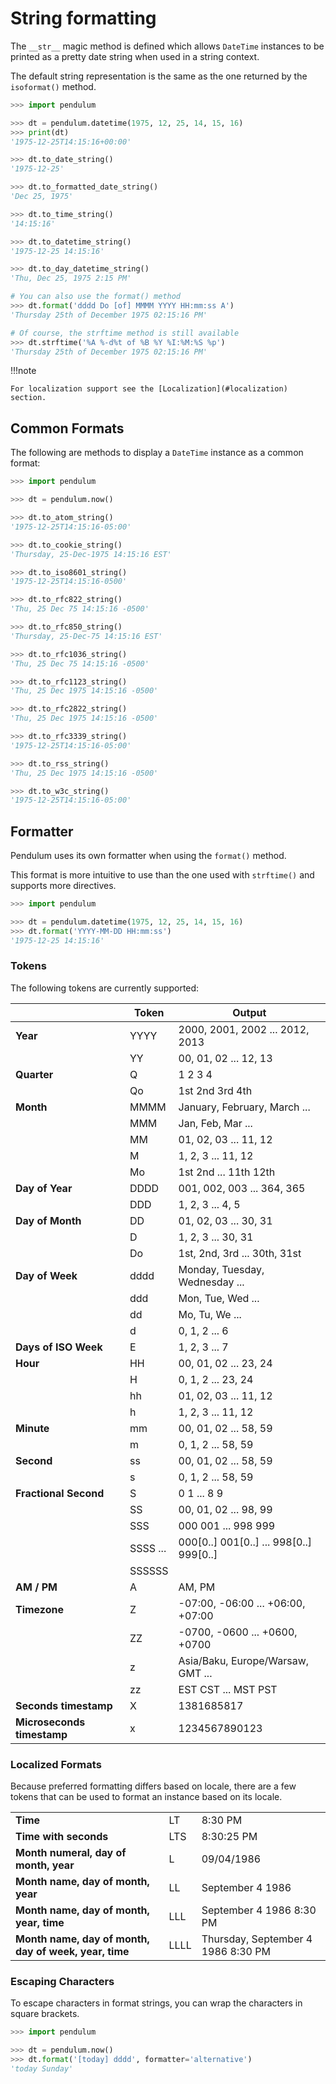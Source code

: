 # String formatting

The `__str__` magic method is defined which allows `DateTime` instances to be printed
as a pretty date string when used in a string context.

The default string representation is the same as the one returned by the `isoformat()` method.

```python
>>> import pendulum

>>> dt = pendulum.datetime(1975, 12, 25, 14, 15, 16)
>>> print(dt)
'1975-12-25T14:15:16+00:00'

>>> dt.to_date_string()
'1975-12-25'

>>> dt.to_formatted_date_string()
'Dec 25, 1975'

>>> dt.to_time_string()
'14:15:16'

>>> dt.to_datetime_string()
'1975-12-25 14:15:16'

>>> dt.to_day_datetime_string()
'Thu, Dec 25, 1975 2:15 PM'

# You can also use the format() method
>>> dt.format('dddd Do [of] MMMM YYYY HH:mm:ss A')
'Thursday 25th of December 1975 02:15:16 PM'

# Of course, the strftime method is still available
>>> dt.strftime('%A %-d%t of %B %Y %I:%M:%S %p')
'Thursday 25th of December 1975 02:15:16 PM'
```

!!!note

    For localization support see the [Localization](#localization) section.

## Common Formats


The following are methods to display a `DateTime` instance as a common format:

```python
>>> import pendulum

>>> dt = pendulum.now()

>>> dt.to_atom_string()
'1975-12-25T14:15:16-05:00'

>>> dt.to_cookie_string()
'Thursday, 25-Dec-1975 14:15:16 EST'

>>> dt.to_iso8601_string()
'1975-12-25T14:15:16-0500'

>>> dt.to_rfc822_string()
'Thu, 25 Dec 75 14:15:16 -0500'

>>> dt.to_rfc850_string()
'Thursday, 25-Dec-75 14:15:16 EST'

>>> dt.to_rfc1036_string()
'Thu, 25 Dec 75 14:15:16 -0500'

>>> dt.to_rfc1123_string()
'Thu, 25 Dec 1975 14:15:16 -0500'

>>> dt.to_rfc2822_string()
'Thu, 25 Dec 1975 14:15:16 -0500'

>>> dt.to_rfc3339_string()
'1975-12-25T14:15:16-05:00'

>>> dt.to_rss_string()
'Thu, 25 Dec 1975 14:15:16 -0500'

>>> dt.to_w3c_string()
'1975-12-25T14:15:16-05:00'
```

## Formatter

Pendulum uses its own formatter when using the `format()` method.

This format is more intuitive to use than the one used with `strftime()`
and supports more directives.

```python
>>> import pendulum

>>> dt = pendulum.datetime(1975, 12, 25, 14, 15, 16)
>>> dt.format('YYYY-MM-DD HH:mm:ss')
'1975-12-25 14:15:16'
```

### Tokens

The following tokens are currently supported:


|                                | Token         | Output                                     |
| ------------------------------ | ------------- | ------------------------------------------ |
| **Year**                       | YYYY          | 2000, 2001, 2002 ... 2012, 2013            |
|                                | YY            | 00, 01, 02 ... 12, 13                      |
| **Quarter**                    | Q             | 1 2 3 4                                    |
|                                | Qo            | 1st 2nd 3rd 4th                            |
| **Month**                      | MMMM          | January, February, March ...               |
|                                | MMM           | Jan, Feb, Mar ...                          |
|                                | MM            | 01, 02, 03 ... 11, 12                      |
|                                | M             | 1, 2, 3 ... 11, 12                         |
|                                | Mo            | 1st 2nd ... 11th 12th                      |
| **Day of Year**                | DDDD          | 001, 002, 003 ... 364, 365                 |
|                                | DDD           | 1, 2, 3 ... 4, 5                           |
| **Day of Month**               | DD            | 01, 02, 03 ... 30, 31                      |
|                                | D             | 1, 2, 3 ... 30, 31                         |
|                                | Do            | 1st, 2nd, 3rd ... 30th, 31st               |
| **Day of Week**                | dddd          | Monday, Tuesday, Wednesday ...             |
|                                | ddd           | Mon, Tue, Wed ...                          |
|                                | dd            | Mo, Tu, We ...                             |
|                                | d             | 0, 1, 2 ... 6                              |
| **Days of ISO Week**           | E             | 1, 2, 3 ... 7                              |
| **Hour**                       | HH            | 00, 01, 02 ... 23, 24                      |
|                                | H             | 0, 1, 2 ... 23, 24                         |
|                                | hh            | 01, 02, 03 ... 11, 12                      |
|                                | h             | 1, 2, 3 ... 11, 12                         |
| **Minute**                     | mm            | 00, 01, 02 ... 58, 59                      |
|                                | m             | 0, 1, 2 ... 58, 59                         |
| **Second**                     | ss            | 00, 01, 02 ... 58, 59                      |
|                                | s             | 0, 1, 2 ... 58, 59                         |
| **Fractional Second**          | S             | 0 1 ... 8 9                                |
|                                | SS            | 00, 01, 02 ... 98, 99                      |
|                                | SSS           | 000 001 ... 998 999                        |
|                                | SSSS ...      | 000[0..] 001[0..] ... 998[0..] 999[0..]    |
|                                | SSSSSS        |                                            |
| **AM / PM**                    | A             | AM, PM                                     |
| **Timezone**                   | Z             | -07:00, -06:00 ... +06:00, +07:00          |
|                                | ZZ            | -0700, -0600 ... +0600, +0700              |
|                                | z             | Asia/Baku, Europe/Warsaw, GMT ...          |
|                                | zz            | EST CST ... MST PST                        |
| **Seconds timestamp**          | X             | 1381685817                                 |
| **Microseconds timestamp**     | x             | 1234567890123                              |


### Localized Formats

Because preferred formatting differs based on locale,
there are a few tokens that can be used to format an instance based on its locale.

|                                                        |               |                                            |
| ------------------------------------------------------ | ------------- | ------------------------------------------ |
| **Time**                                               | LT            | 8:30 PM                                    |
| **Time with seconds**                                  | LTS           | 8:30:25 PM                                 |
| **Month numeral, day of month, year**                  | L             | 09/04/1986                                 |
| **Month name, day of month, year**                     | LL            | September 4 1986                           |
| **Month name, day of month, year, time**               | LLL           | September 4 1986 8:30 PM                   |
| **Month name, day of month, day of week, year, time**  | LLLL          | Thursday, September 4 1986 8:30 PM         |

### Escaping Characters

To escape characters in format strings, you can wrap the characters in square brackets.

```python
>>> import pendulum

>>> dt = pendulum.now()
>>> dt.format('[today] dddd', formatter='alternative')
'today Sunday'
```
